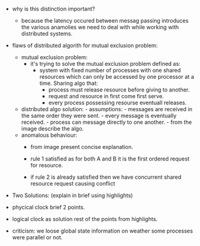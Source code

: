 - why is this distinction important?
    - because the latency occured between messag passing introduces the various anamolies we need to deal with while working with distributed systems.


- flaws of distributed algorith for mutual exclusion problem:
    - mutual exclusion problem:
        - it's trying to solve the mutual exclusion problem defined as:
            - system with fixed number of processes with one shared resources which can only be accessed by one processor at a time. Sharing algo that:
                - process must release resource before giving to another.
                - request and resource in first come first serve.
                - every process possessing resourse eventuall releases.
    - distributed algo solution:
            - assumptions: 
                - messages are received in the same order they were sent.
                - every message is eventually received.
                - process can message directly to one another.
            - from the image describe the algo.
    - anomalous behaviour:
        - from image present concise explanation.

        - rule 1 satisfied as for both A and B it is the first ordered request for resource.
        - if rule 2 is already satisfied then we have concurrent shared resource request causing conflict

- Two Solutions: (explain in brief using highlights)

- phycical clock brief 2 points.

- logical clock as solution rest of the points from highlights.

- criticism: we loose global state information on weather some processes were parallel or not.